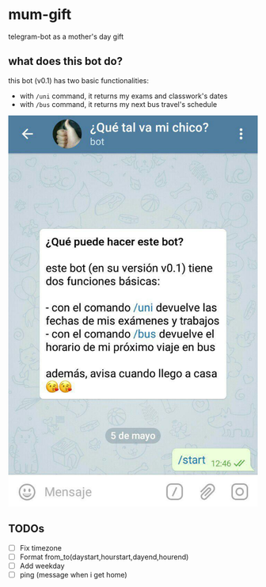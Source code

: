 # mum-gift
telegram-bot as a mother's day gift

## what does this bot do?

this bot (v0.1) has two basic functionalities:

- with `/uni` command, it returns my exams and classwork's dates
- with `/bus` command, it returns my next bus travel's schedule

![](sc-prototype.jpg)

## TODOs

- [ ] Fix timezone
- [ ] Format from_to(daystart,hourstart,dayend,hourend)
- [ ] Add weekday
- [ ] ping (message when i get home)
